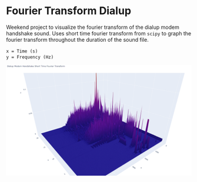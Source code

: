 # Fourier Transform Dialup
Weekend project to visualize the fourier transform of the dialup modem handshake sound. Uses short time fourier transform from `scipy` to graph the fourier transform throughout the duration of the sound file.

```
x = Time (s)
y = Frequency (Hz)
```


![alt text](graphs/graph2.png)

